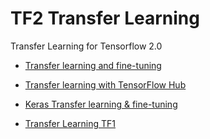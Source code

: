 # TF2 Transfer Learning

Transfer Learning for Tensorflow 2.0

* [Transfer learning and fine-tuning](https://www.tensorflow.org/tutorials/images/transfer_learning)
* [Transfer learning with TensorFlow Hub](https://www.tensorflow.org/tutorials/images/transfer_learning_with_hub)
* [Keras Transfer learning & fine-tuning](https://keras.io/guides/transfer_learning/) 

* [Transfer Learning TF1](https://github.com/EN10/TransferLearnColab)
